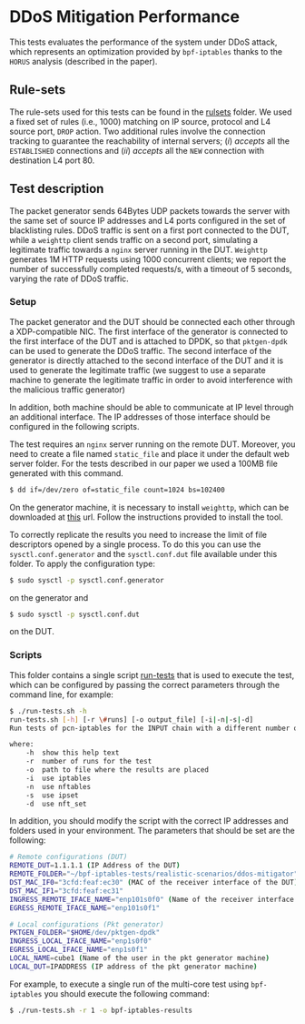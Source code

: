 # DDoS Mitigation Performance

This tests evaluates the performance of the system under DDoS attack, which represents an optimization provided by `bpf-iptables` thanks to the `HORUS` analysis (described in the paper).

## Rule-sets

The rule-sets used for this tests can be found in the [rulsets](./rulesets) folder.
We used a fixed set of rules (i.e., 1000) matching on IP source, protocol and L4 source port, `DROP` action.
Two additional rules involve the connection tracking to guarantee the reachability of internal servers; (*i*) *accepts* all the `ESTABLISHED` connections and (*ii*) *accepts* all the `NEW` connection with destination L4 port 80.

## Test description

The packet generator sends 64Bytes UDP packets towards the server with the same set of source IP addresses and L4 ports configured in the set of blacklisting rules.
DDoS traffic is sent on a first port connected to the DUT, while a `weighttp` client sends traffic on a second port, simulating a legitimate traffic towards a `nginx` server running in the DUT.
`Weighttp` generates 1M HTTP requests using 1000 concurrent clients; we report the number of successfully completed requests/s, with a timeout of 5 seconds, varying the rate of DDoS traffic.

### Setup

The packet generator and the DUT should be connected each other through a XDP-compatible NIC. 
The first interface of the generator is connected to the first interface of the DUT and is attached to DPDK, so that `pktgen-dpdk` can be used to generate the DDoS traffic.
The second interface of the generator is directly attached to the second interface of the DUT and it is used to generate the legitimate traffic (we suggest to use a separate machine to generate the legitimate traffic in order to avoid interference with the malicious traffic generator)

In addition, both machine should be able to communicate at IP level through an additional interface. The IP addresses of those interface should be configured in the following scripts.

The test requires an `nginx` server running on the remote DUT.
Moreover, you need to create a file named `static_file` and place it under the default web server folder. For the tests described in our paper we used a 100MB file generated with this command.
```bash
$ dd if=/dev/zero of=static_file count=1024 bs=102400
```

On the generator machine, it is necessary to install `weighttp`, which can be downloaded at [this](https://github.com/lighttpd/weighttp.git) url.
Follow the instructions provided to install the tool.

To correctly replicate the results you need to increase the limit of file descriptors opened by a single process.
To do this you can use the `sysctl.conf.generator` and the `sysctl.conf.dut` file available under this folder.
To apply the configuration type:
```bash
$ sudo sysctl -p sysctl.conf.generator
```
on the generator and 
```bash
$ sudo sysctl -p sysctl.conf.dut
```
on the DUT.

### Scripts

This folder contains a single script [run-tests](./run-tests.sh) that is used to execute the test, which can be configured by passing the correct parameters through the command line, for example:

```bash
$ ./run-tests.sh -h
run-tests.sh [-h] [-r \#runs] [-o output_file] [-i|-n|-s|-d]
Run tests of pcn-iptables for the INPUT chain with a different number of rules

where:
    -h  show this help text
    -r  number of runs for the test
    -o  path to file where the results are placed
    -i  use iptables
    -n  use nftables
    -s  use ipset
    -d  use nft_set
```

In addition, you should modify the script with the correct IP addresses and folders used in your environment. The parameters that should be set are the following:

```bash
# Remote configurations (DUT)
REMOTE_DUT=1.1.1.1 (IP Address of the DUT)
REMOTE_FOLDER="~/bpf-iptables-tests/realistic-scenarios/ddos-mitigator"
DST_MAC_IF0="3cfd:feaf:ec30" (MAC of the receiver interface of the DUT)
DST_MAC_IF1="3cfd:feaf:ec31"
INGRESS_REMOTE_IFACE_NAME="enp101s0f0" (Name of the receiver interface of the DUT)
EGRESS_REMOTE_IFACE_NAME="enp101s0f1"

# Local configurations (Pkt generator)
PKTGEN_FOLDER="$HOME/dev/pktgen-dpdk"
INGRESS_LOCAL_IFACE_NAME="enp1s0f0"
EGRESS_LOCAL_IFACE_NAME="enp1s0f1"
LOCAL_NAME=cube1 (Name of the user in the pkt generator machine)
LOCAL_DUT=IPADDRESS (IP address of the pkt generator machine)
```

For example, to execute a single run of the multi-core test using `bpf-iptables` you should execute the following command:

```bash
$ ./run-tests.sh -r 1 -o bpf-iptables-results
```

